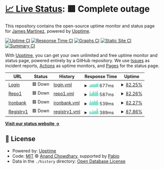# [📈 Live Status](https://james-martinez.github.io/dso-mil): <!--live status--> **🟥 Complete outage**

This repository contains the open-source uptime monitor and status page for [James Martinez](https://james-martinez.github.io/dso-mil), powered by [Upptime](https://github.com/upptime/upptime).

[![Uptime CI](https://github.com/james-martinez/dso-mil/workflows/Uptime%20CI/badge.svg)](https://github.com/james-martinez/dso-mil/actions?query=workflow%3A%22Uptime+CI%22)
[![Response Time CI](https://github.com/james-martinez/dso-mil/workflows/Response%20Time%20CI/badge.svg)](https://github.com/james-martinez/dso-mil/actions?query=workflow%3A%22Response+Time+CI%22)
[![Graphs CI](https://github.com/james-martinez/dso-mil/workflows/Graphs%20CI/badge.svg)](https://github.com/james-martinez/dso-mil/actions?query=workflow%3A%22Graphs+CI%22)
[![Static Site CI](https://github.com/james-martinez/dso-mil/workflows/Static%20Site%20CI/badge.svg)](https://github.com/james-martinez/dso-mil/actions?query=workflow%3A%22Static+Site+CI%22)
[![Summary CI](https://github.com/james-martinez/dso-mil/workflows/Summary%20CI/badge.svg)](https://github.com/james-martinez/dso-mil/actions?query=workflow%3A%22Summary+CI%22)

With [Upptime](https://upptime.js.org), you can get your own unlimited and free uptime monitor and status page, powered entirely by a GitHub repository. We use [Issues](https://github.com/james-martinez/dso-mil/issues) as incident reports, [Actions](https://github.com/james-martinez/dso-mil/actions) as uptime monitors, and [Pages](https://james-martinez.github.io/dso-mil) for the status page.

<!--start: status pages-->
<!-- This summary is generated by Upptime (https://github.com/upptime/upptime) -->
<!-- Do not edit this manually, your changes will be overwritten -->
<!-- prettier-ignore -->
| URL | Status | History | Response Time | Uptime |
| --- | ------ | ------- | ------------- | ------ |
| <img alt="" src="https://icons.duckduckgo.com/ip3/login.dso.mil.ico" height="13"> [Login](https://login.dso.mil) | 🟥 Down | [login.yml](https://github.com/james-martinez/dso-mil/commits/HEAD/history/login.yml) | <details><summary><img alt="Response time graph" src="./graphs/login/response-time-week.png" height="20"> 677ms</summary><br><a href="https://james-martinez.github.io/dso-mil/history/login"><img alt="Response time 621" src="https://img.shields.io/endpoint?url=https%3A%2F%2Fraw.githubusercontent.com%2Fjames-martinez%2Fdso-mil%2FHEAD%2Fapi%2Flogin%2Fresponse-time.json"></a><br><a href="https://james-martinez.github.io/dso-mil/history/login"><img alt="24-hour response time 897" src="https://img.shields.io/endpoint?url=https%3A%2F%2Fraw.githubusercontent.com%2Fjames-martinez%2Fdso-mil%2FHEAD%2Fapi%2Flogin%2Fresponse-time-day.json"></a><br><a href="https://james-martinez.github.io/dso-mil/history/login"><img alt="7-day response time 677" src="https://img.shields.io/endpoint?url=https%3A%2F%2Fraw.githubusercontent.com%2Fjames-martinez%2Fdso-mil%2FHEAD%2Fapi%2Flogin%2Fresponse-time-week.json"></a><br><a href="https://james-martinez.github.io/dso-mil/history/login"><img alt="30-day response time 621" src="https://img.shields.io/endpoint?url=https%3A%2F%2Fraw.githubusercontent.com%2Fjames-martinez%2Fdso-mil%2FHEAD%2Fapi%2Flogin%2Fresponse-time-month.json"></a><br><a href="https://james-martinez.github.io/dso-mil/history/login"><img alt="1-year response time 621" src="https://img.shields.io/endpoint?url=https%3A%2F%2Fraw.githubusercontent.com%2Fjames-martinez%2Fdso-mil%2FHEAD%2Fapi%2Flogin%2Fresponse-time-year.json"></a></details> | <details><summary><a href="https://james-martinez.github.io/dso-mil/history/login">82.25%</a></summary><a href="https://james-martinez.github.io/dso-mil/history/login"><img alt="All-time uptime 86.38%" src="https://img.shields.io/endpoint?url=https%3A%2F%2Fraw.githubusercontent.com%2Fjames-martinez%2Fdso-mil%2FHEAD%2Fapi%2Flogin%2Fuptime.json"></a><br><a href="https://james-martinez.github.io/dso-mil/history/login"><img alt="24-hour uptime 99.89%" src="https://img.shields.io/endpoint?url=https%3A%2F%2Fraw.githubusercontent.com%2Fjames-martinez%2Fdso-mil%2FHEAD%2Fapi%2Flogin%2Fuptime-day.json"></a><br><a href="https://james-martinez.github.io/dso-mil/history/login"><img alt="7-day uptime 82.25%" src="https://img.shields.io/endpoint?url=https%3A%2F%2Fraw.githubusercontent.com%2Fjames-martinez%2Fdso-mil%2FHEAD%2Fapi%2Flogin%2Fuptime-week.json"></a><br><a href="https://james-martinez.github.io/dso-mil/history/login"><img alt="30-day uptime 86.38%" src="https://img.shields.io/endpoint?url=https%3A%2F%2Fraw.githubusercontent.com%2Fjames-martinez%2Fdso-mil%2FHEAD%2Fapi%2Flogin%2Fuptime-month.json"></a><br><a href="https://james-martinez.github.io/dso-mil/history/login"><img alt="1-year uptime 86.38%" src="https://img.shields.io/endpoint?url=https%3A%2F%2Fraw.githubusercontent.com%2Fjames-martinez%2Fdso-mil%2FHEAD%2Fapi%2Flogin%2Fuptime-year.json"></a></details>
| <img alt="" src="https://icons.duckduckgo.com/ip3/repo1.dso.mil.ico" height="13"> [Repo1](https://repo1.dso.mil) | 🟥 Down | [repo1.yml](https://github.com/james-martinez/dso-mil/commits/HEAD/history/repo1.yml) | <details><summary><img alt="Response time graph" src="./graphs/repo1/response-time-week.png" height="20"> 587ms</summary><br><a href="https://james-martinez.github.io/dso-mil/history/repo1"><img alt="Response time 559" src="https://img.shields.io/endpoint?url=https%3A%2F%2Fraw.githubusercontent.com%2Fjames-martinez%2Fdso-mil%2FHEAD%2Fapi%2Frepo1%2Fresponse-time.json"></a><br><a href="https://james-martinez.github.io/dso-mil/history/repo1"><img alt="24-hour response time 528" src="https://img.shields.io/endpoint?url=https%3A%2F%2Fraw.githubusercontent.com%2Fjames-martinez%2Fdso-mil%2FHEAD%2Fapi%2Frepo1%2Fresponse-time-day.json"></a><br><a href="https://james-martinez.github.io/dso-mil/history/repo1"><img alt="7-day response time 587" src="https://img.shields.io/endpoint?url=https%3A%2F%2Fraw.githubusercontent.com%2Fjames-martinez%2Fdso-mil%2FHEAD%2Fapi%2Frepo1%2Fresponse-time-week.json"></a><br><a href="https://james-martinez.github.io/dso-mil/history/repo1"><img alt="30-day response time 559" src="https://img.shields.io/endpoint?url=https%3A%2F%2Fraw.githubusercontent.com%2Fjames-martinez%2Fdso-mil%2FHEAD%2Fapi%2Frepo1%2Fresponse-time-month.json"></a><br><a href="https://james-martinez.github.io/dso-mil/history/repo1"><img alt="1-year response time 559" src="https://img.shields.io/endpoint?url=https%3A%2F%2Fraw.githubusercontent.com%2Fjames-martinez%2Fdso-mil%2FHEAD%2Fapi%2Frepo1%2Fresponse-time-year.json"></a></details> | <details><summary><a href="https://james-martinez.github.io/dso-mil/history/repo1">82.26%</a></summary><a href="https://james-martinez.github.io/dso-mil/history/repo1"><img alt="All-time uptime 86.40%" src="https://img.shields.io/endpoint?url=https%3A%2F%2Fraw.githubusercontent.com%2Fjames-martinez%2Fdso-mil%2FHEAD%2Fapi%2Frepo1%2Fuptime.json"></a><br><a href="https://james-martinez.github.io/dso-mil/history/repo1"><img alt="24-hour uptime 99.92%" src="https://img.shields.io/endpoint?url=https%3A%2F%2Fraw.githubusercontent.com%2Fjames-martinez%2Fdso-mil%2FHEAD%2Fapi%2Frepo1%2Fuptime-day.json"></a><br><a href="https://james-martinez.github.io/dso-mil/history/repo1"><img alt="7-day uptime 82.26%" src="https://img.shields.io/endpoint?url=https%3A%2F%2Fraw.githubusercontent.com%2Fjames-martinez%2Fdso-mil%2FHEAD%2Fapi%2Frepo1%2Fuptime-week.json"></a><br><a href="https://james-martinez.github.io/dso-mil/history/repo1"><img alt="30-day uptime 86.40%" src="https://img.shields.io/endpoint?url=https%3A%2F%2Fraw.githubusercontent.com%2Fjames-martinez%2Fdso-mil%2FHEAD%2Fapi%2Frepo1%2Fuptime-month.json"></a><br><a href="https://james-martinez.github.io/dso-mil/history/repo1"><img alt="1-year uptime 86.40%" src="https://img.shields.io/endpoint?url=https%3A%2F%2Fraw.githubusercontent.com%2Fjames-martinez%2Fdso-mil%2FHEAD%2Fapi%2Frepo1%2Fuptime-year.json"></a></details>
| <img alt="" src="https://icons.duckduckgo.com/ip3/ironbank.dso.mil.ico" height="13"> [Ironbank](https://ironbank.dso.mil) | 🟥 Down | [ironbank.yml](https://github.com/james-martinez/dso-mil/commits/HEAD/history/ironbank.yml) | <details><summary><img alt="Response time graph" src="./graphs/ironbank/response-time-week.png" height="20"> 539ms</summary><br><a href="https://james-martinez.github.io/dso-mil/history/ironbank"><img alt="Response time 522" src="https://img.shields.io/endpoint?url=https%3A%2F%2Fraw.githubusercontent.com%2Fjames-martinez%2Fdso-mil%2FHEAD%2Fapi%2Fironbank%2Fresponse-time.json"></a><br><a href="https://james-martinez.github.io/dso-mil/history/ironbank"><img alt="24-hour response time 457" src="https://img.shields.io/endpoint?url=https%3A%2F%2Fraw.githubusercontent.com%2Fjames-martinez%2Fdso-mil%2FHEAD%2Fapi%2Fironbank%2Fresponse-time-day.json"></a><br><a href="https://james-martinez.github.io/dso-mil/history/ironbank"><img alt="7-day response time 539" src="https://img.shields.io/endpoint?url=https%3A%2F%2Fraw.githubusercontent.com%2Fjames-martinez%2Fdso-mil%2FHEAD%2Fapi%2Fironbank%2Fresponse-time-week.json"></a><br><a href="https://james-martinez.github.io/dso-mil/history/ironbank"><img alt="30-day response time 522" src="https://img.shields.io/endpoint?url=https%3A%2F%2Fraw.githubusercontent.com%2Fjames-martinez%2Fdso-mil%2FHEAD%2Fapi%2Fironbank%2Fresponse-time-month.json"></a><br><a href="https://james-martinez.github.io/dso-mil/history/ironbank"><img alt="1-year response time 522" src="https://img.shields.io/endpoint?url=https%3A%2F%2Fraw.githubusercontent.com%2Fjames-martinez%2Fdso-mil%2FHEAD%2Fapi%2Fironbank%2Fresponse-time-year.json"></a></details> | <details><summary><a href="https://james-martinez.github.io/dso-mil/history/ironbank">82.27%</a></summary><a href="https://james-martinez.github.io/dso-mil/history/ironbank"><img alt="All-time uptime 86.41%" src="https://img.shields.io/endpoint?url=https%3A%2F%2Fraw.githubusercontent.com%2Fjames-martinez%2Fdso-mil%2FHEAD%2Fapi%2Fironbank%2Fuptime.json"></a><br><a href="https://james-martinez.github.io/dso-mil/history/ironbank"><img alt="24-hour uptime 99.96%" src="https://img.shields.io/endpoint?url=https%3A%2F%2Fraw.githubusercontent.com%2Fjames-martinez%2Fdso-mil%2FHEAD%2Fapi%2Fironbank%2Fuptime-day.json"></a><br><a href="https://james-martinez.github.io/dso-mil/history/ironbank"><img alt="7-day uptime 82.27%" src="https://img.shields.io/endpoint?url=https%3A%2F%2Fraw.githubusercontent.com%2Fjames-martinez%2Fdso-mil%2FHEAD%2Fapi%2Fironbank%2Fuptime-week.json"></a><br><a href="https://james-martinez.github.io/dso-mil/history/ironbank"><img alt="30-day uptime 86.41%" src="https://img.shields.io/endpoint?url=https%3A%2F%2Fraw.githubusercontent.com%2Fjames-martinez%2Fdso-mil%2FHEAD%2Fapi%2Fironbank%2Fuptime-month.json"></a><br><a href="https://james-martinez.github.io/dso-mil/history/ironbank"><img alt="1-year uptime 86.41%" src="https://img.shields.io/endpoint?url=https%3A%2F%2Fraw.githubusercontent.com%2Fjames-martinez%2Fdso-mil%2FHEAD%2Fapi%2Fironbank%2Fuptime-year.json"></a></details>
| <img alt="" src="https://icons.duckduckgo.com/ip3/registry1.dso.mil.ico" height="13"> [Registry1](https://registry1.dso.mil) | 🟥 Down | [registry1.yml](https://github.com/james-martinez/dso-mil/commits/HEAD/history/registry1.yml) | <details><summary><img alt="Response time graph" src="./graphs/registry1/response-time-week.png" height="20"> 389ms</summary><br><a href="https://james-martinez.github.io/dso-mil/history/registry1"><img alt="Response time 365" src="https://img.shields.io/endpoint?url=https%3A%2F%2Fraw.githubusercontent.com%2Fjames-martinez%2Fdso-mil%2FHEAD%2Fapi%2Fregistry1%2Fresponse-time.json"></a><br><a href="https://james-martinez.github.io/dso-mil/history/registry1"><img alt="24-hour response time 327" src="https://img.shields.io/endpoint?url=https%3A%2F%2Fraw.githubusercontent.com%2Fjames-martinez%2Fdso-mil%2FHEAD%2Fapi%2Fregistry1%2Fresponse-time-day.json"></a><br><a href="https://james-martinez.github.io/dso-mil/history/registry1"><img alt="7-day response time 389" src="https://img.shields.io/endpoint?url=https%3A%2F%2Fraw.githubusercontent.com%2Fjames-martinez%2Fdso-mil%2FHEAD%2Fapi%2Fregistry1%2Fresponse-time-week.json"></a><br><a href="https://james-martinez.github.io/dso-mil/history/registry1"><img alt="30-day response time 365" src="https://img.shields.io/endpoint?url=https%3A%2F%2Fraw.githubusercontent.com%2Fjames-martinez%2Fdso-mil%2FHEAD%2Fapi%2Fregistry1%2Fresponse-time-month.json"></a><br><a href="https://james-martinez.github.io/dso-mil/history/registry1"><img alt="1-year response time 365" src="https://img.shields.io/endpoint?url=https%3A%2F%2Fraw.githubusercontent.com%2Fjames-martinez%2Fdso-mil%2FHEAD%2Fapi%2Fregistry1%2Fresponse-time-year.json"></a></details> | <details><summary><a href="https://james-martinez.github.io/dso-mil/history/registry1">87.86%</a></summary><a href="https://james-martinez.github.io/dso-mil/history/registry1"><img alt="All-time uptime 90.63%" src="https://img.shields.io/endpoint?url=https%3A%2F%2Fraw.githubusercontent.com%2Fjames-martinez%2Fdso-mil%2FHEAD%2Fapi%2Fregistry1%2Fuptime.json"></a><br><a href="https://james-martinez.github.io/dso-mil/history/registry1"><img alt="24-hour uptime 100.00%" src="https://img.shields.io/endpoint?url=https%3A%2F%2Fraw.githubusercontent.com%2Fjames-martinez%2Fdso-mil%2FHEAD%2Fapi%2Fregistry1%2Fuptime-day.json"></a><br><a href="https://james-martinez.github.io/dso-mil/history/registry1"><img alt="7-day uptime 87.86%" src="https://img.shields.io/endpoint?url=https%3A%2F%2Fraw.githubusercontent.com%2Fjames-martinez%2Fdso-mil%2FHEAD%2Fapi%2Fregistry1%2Fuptime-week.json"></a><br><a href="https://james-martinez.github.io/dso-mil/history/registry1"><img alt="30-day uptime 90.63%" src="https://img.shields.io/endpoint?url=https%3A%2F%2Fraw.githubusercontent.com%2Fjames-martinez%2Fdso-mil%2FHEAD%2Fapi%2Fregistry1%2Fuptime-month.json"></a><br><a href="https://james-martinez.github.io/dso-mil/history/registry1"><img alt="1-year uptime 90.63%" src="https://img.shields.io/endpoint?url=https%3A%2F%2Fraw.githubusercontent.com%2Fjames-martinez%2Fdso-mil%2FHEAD%2Fapi%2Fregistry1%2Fuptime-year.json"></a></details>

<!--end: status pages-->

[**Visit our status website →**](https://james-martinez.github.io/dso-mil)

## 📄 License

- Powered by: [Upptime](https://github.com/upptime/upptime)
- Code: [MIT](./LICENSE) © [Anand Chowdhary](https://anandchowdhary.com), supported by [Pabio](https://pabio.com)
- Data in the `./history` directory: [Open Database License](https://opendatacommons.org/licenses/odbl/1-0/)
